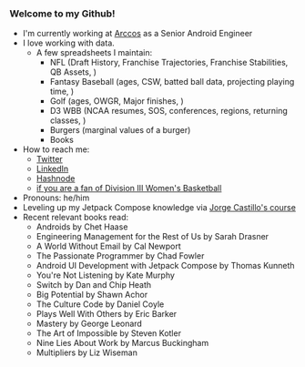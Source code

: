 ### Welcome to my Github!

- I'm currently working at [Arccos](https://www.arccosgolf.com/) as a Senior Android Engineer
- I love working with data. 
    - A few spreadsheets I maintain:
        - NFL (Draft History, Franchise Trajectories, Franchise Stabilities, QB Assets, )
        - Fantasy Baseball (ages, CSW, batted ball data, projecting playing time, )
        - Golf (ages, OWGR, Major finishes, )
        - D3 WBB (NCAA resumes, SOS, conferences, regions, returning classes, )
        - Burgers (marginal values of a burger)
        - Books
- How to reach me:
    - [Twitter](https://twitter.com/scott_peterson4)
    - [LinkedIn](https://www.linkedin.com/in/scottpeterson4/)
    - [Hashnode](https://hashnode.com/@scottpeterson)
    - [if you are a fan of Division III Women's Basketball](https://d3data.weebly.com/)
- Pronouns: he/him
- Leveling up my Jetpack Compose knowledge via [Jorge Castillo's course](https://jorgecastillo.dev/course/)
- Recent relevant books read:
    - Androids by Chet Haase
    - Engineering Management for the Rest of Us by Sarah Drasner
    - A World Without Email by Cal Newport
    - The Passionate Programmer by Chad Fowler
    - Android UI Development with Jetpack Compose by Thomas Kunneth
    - You're Not Listening by Kate Murphy
    - Switch by Dan and Chip Heath
    - Big Potential by Shawn Achor
    - The Culture Code by Daniel Coyle
    - Plays Well With Others by Eric Barker
    - Mastery by George Leonard
    - The Art of Impossible by Steven Kotler
    - Nine Lies About Work by Marcus Buckingham
    - Multipliers by Liz Wiseman
